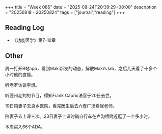 +++
title = "Week 086"
date = "2025-08-24T20:39:29+08:00"
description = "20250818 - 20250824"
tags = ["journal","reading"]
+++

## Reading Log

* 《功能医学》第7-10章

## Other

周一打开B站app，看到Maki新发的动态，解散Maki’s lab，之后几天看了十多个小时他的直播。

听老罗访谈李想。

听德州老刘的节目，得知Frank Caprio法官于20日去世。

19日陪妻子去良乡医院，看完医生后去六壹广场看崔老师。

陪妻子去上课三次。23日妻子上课时骑自行车在卢沟桥附近逛了一个多小时。

本周买入66个ADA。
